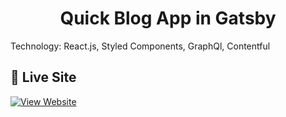 <h1 align="center">
  Quick Blog App in Gatsby
</h1>

Technology: React.js, Styled Components, GraphQl, Contentful

## 💫 Live Site

[![View Website](https://firstgatsbyappcontentful.netlify.com)](https://firstgatsbyappcontentful.netlify.com)
